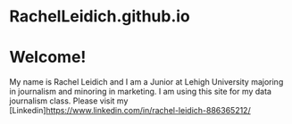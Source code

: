# RachelLeidich.github.io
# Welcome!
My name is Rachel Leidich and I am a Junior at Lehigh University majoring in journalism and minoring in marketing. 
I am using this site for my data journalism class. 
Please visit my [Linkedin]https://www.linkedin.com/in/rachel-leidich-886365212/
